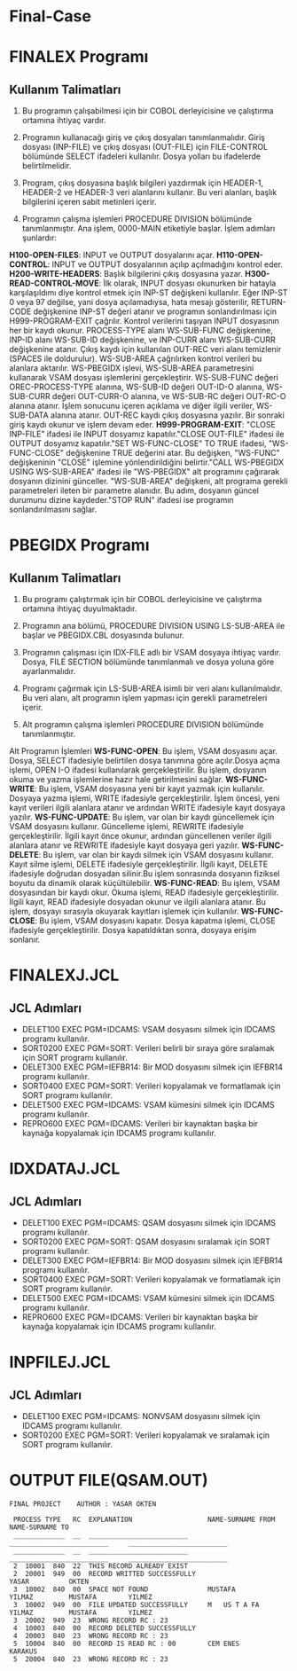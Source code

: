 # Final-Case

# FINALEX Programı

## Kullanım Talimatları
1. Bu programın çalışabilmesi için bir COBOL derleyicisine ve çalıştırma ortamına ihtiyaç vardır.

2. Programın kullanacağı giriş ve çıkış dosyaları tanımlanmalıdır. Giriş dosyası (INP-FILE) ve çıkış dosyası (OUT-FILE) için FILE-CONTROL bölümünde SELECT ifadeleri kullanılır. Dosya yolları bu ifadelerde belirtilmelidir.

3. Program, çıkış dosyasına başlık bilgileri yazdırmak için HEADER-1, HEADER-2 ve HEADER-3 veri alanlarını kullanır. Bu veri alanları, başlık bilgilerini içeren sabit metinleri içerir.

4. Programın çalışma işlemleri PROCEDURE DIVISION bölümünde tanımlanmıştır. Ana işlem, 0000-MAIN etiketiyle başlar. İşlem adımları şunlardır:

**H100-OPEN-FILES**: INPUT ve OUTPUT dosyalarını açar.
**H110-OPEN-CONTROL**: INPUT ve OUTPUT dosyalarının açılıp açılmadığını kontrol eder.
**H200-WRITE-HEADERS**: Başlık bilgilerini çıkış dosyasına yazar.
**H300-READ-CONTROL-MOVE**: İlk olarak, INPUT dosyası okunurken bir hatayla karşılaşıldımı diye kontrol etmek için INP-ST değişkeni kullanılır. Eğer INP-ST 0 veya 97 değilse, yani dosya açılamadıysa, hata mesajı gösterilir, RETURN-CODE değişkenine INP-ST değeri atanır ve programın sonlandırılması için H999-PROGRAM-EXIT çağrılır.
Kontrol verilerini taşıyan INPUT dosyasının her bir kaydı okunur. PROCESS-TYPE alanı WS-SUB-FUNC değişkenine, INP-ID alanı WS-SUB-ID değişkenine, ve INP-CURR alanı WS-SUB-CURR değişkenine atanır.
Çıkış kaydı için kullanılan OUT-REC veri alanı temizlenir (SPACES ile doldurulur).
WS-SUB-AREA çağrılırken kontrol verileri bu alanlara aktarılır.
WS-PBEGIDX işlevi, WS-SUB-AREA parametresini kullanarak VSAM dosyası işlemlerini gerçekleştirir.
WS-SUB-FUNC değeri OREC-PROCESS-TYPE alanına, WS-SUB-ID değeri OUT-ID-O alanına, WS-SUB-CURR değeri OUT-CURR-O alanına, ve WS-SUB-RC değeri OUT-RC-O alanına atanır.
İşlem sonucunu içeren açıklama ve diğer ilgili veriler, WS-SUB-DATA alanına atanır.
OUT-REC kaydı çıkış dosyasına yazılır.
Bir sonraki giriş kaydı okunur ve işlem devam eder.
**H999-PROGRAM-EXIT**: "CLOSE INP-FILE" ifadesi ile INPUT dosyamız kapatılır."CLOSE OUT-FILE" ifadesi ile OUTPUT dosyamız kapatılır."SET WS-FUNC-CLOSE" TO TRUE ifadesi, "WS-FUNC-CLOSE" değişkenine TRUE değerini atar. Bu değişken, "WS-FUNC" değişkeninin "CLOSE" işlemine yönlendirildiğini belirtir."CALL WS-PBEGIDX USING WS-SUB-AREA" ifadesi ile "WS-PBEGIDX" alt programını çağırarak dosyanın dizinini günceller. "WS-SUB-AREA" değişkeni, alt programa gerekli parametreleri ileten bir parametre alanıdır. Bu adım, dosyanın güncel durumunu dizine kaydeder."STOP RUN" ifadesi ise programın sonlandırılmasını sağlar.

# PBEGIDX Programı

## Kullanım Talimatları
1. Bu programı çalıştırmak için bir COBOL derleyicisine ve çalıştırma ortamına ihtiyaç duyulmaktadır.

2. Programın ana bölümü, PROCEDURE DIVISION USING LS-SUB-AREA ile başlar ve PBEGIDX.CBL dosyasında bulunur.

3. Programın çalışması için IDX-FILE adlı bir VSAM dosyaya ihtiyaç vardır. Dosya, FILE SECTION bölümünde tanımlanmalı ve dosya yoluna göre ayarlanmalıdır.

4. Programı çağırmak için LS-SUB-AREA isimli bir veri alanı kullanılmalıdır. Bu veri alanı, alt programın işlem yapması için gerekli parametreleri içerir.

5. Alt programın çalışma işlemleri PROCEDURE DIVISION bölümünde tanımlanmıştır.

Alt Programın İşlemleri
**WS-FUNC-OPEN**: Bu işlem, VSAM dosyasını açar. Dosya, SELECT ifadesiyle belirtilen dosya tanımına göre açılır.Dosya açma işlemi, OPEN I-O ifadesi kullanılarak gerçekleştirilir. Bu işlem, dosyanın okuma ve yazma işlemlerine hazır hale getirilmesini sağlar.
**WS-FUNC-WRITE**: Bu işlem, VSAM dosyasına yeni bir kayıt yazmak için kullanılır. Dosyaya yazma işlemi, WRITE ifadesiyle gerçekleştirilir. İşlem öncesi, yeni kayıt verileri ilgili alanlara atanır ve ardından WRITE ifadesiyle kayıt dosyaya yazılır.
 **WS-FUNC-UPDATE**: Bu işlem, var olan bir kaydı güncellemek için VSAM dosyasını kullanır. Güncelleme işlemi, REWRITE ifadesiyle gerçekleştirilir. İlgili kayıt önce okunur, ardından güncellenen veriler ilgili alanlara atanır ve REWRITE ifadesiyle kayıt dosyaya geri yazılır.
**WS-FUNC-DELETE**: Bu işlem, var olan bir kaydı silmek için VSAM dosyasını kullanır. Kayıt silme işlemi, DELETE ifadesiyle gerçekleştirilir. İlgili kayıt, DELETE ifadesiyle doğrudan dosyadan silinir.Bu işlem sonrasında dosyanın fiziksel boyutu da dinamik olarak küçültülebilir.
**WS-FUNC-READ**: Bu işlem, VSAM dosyasından bir kaydı okur. Okuma işlemi, READ ifadesiyle gerçekleştirilir. İlgili kayıt, READ ifadesiyle dosyadan okunur ve ilgili alanlara atanır. Bu işlem, dosyayı sırasıyla okuyarak kayıtları işlemek için kullanılır.
**WS-FUNC-CLOSE**: Bu işlem, VSAM dosyasını kapatır. Dosya kapatma işlemi, CLOSE ifadesiyle gerçekleştirilir. Dosya kapatıldıktan sonra, dosyaya erişim sonlanır.

# FINALEXJ.JCL

## JCL Adımları 

* DELET100 EXEC PGM=IDCAMS: VSAM dosyasını silmek için IDCAMS programı kullanılır.
* SORT0200 EXEC PGM=SORT: Verileri belirli bir sıraya göre sıralamak için SORT programı kullanılır.
* DELET300 EXEC PGM=IEFBR14: Bir MOD dosyasını silmek için IEFBR14 programı kullanılır.
* SORT0400 EXEC PGM=SORT: Verileri kopyalamak ve formatlamak için SORT programı kullanılır.
* DELET500 EXEC PGM=IDCAMS: VSAM kümesini silmek için IDCAMS programı kullanılır.
* REPRO600 EXEC PGM=IDCAMS: Verileri bir kaynaktan başka bir kaynağa kopyalamak için IDCAMS programı kullanılır.

# IDXDATAJ.JCL

## JCL Adımları 

* DELET100 EXEC PGM=IDCAMS: QSAM dosyasını silmek için IDCAMS programı kullanılır.
* SORT0200 EXEC PGM=SORT: QSAM dosyasını sıralamak için SORT programı kullanılır.
* DELET300 EXEC PGM=IEFBR14: Bir MOD dosyasını silmek için IEFBR14 programı kullanılır.
* SORT0400 EXEC PGM=SORT: Verileri kopyalamak ve formatlamak için SORT programı kullanılır.
* DELET500 EXEC PGM=IDCAMS: VSAM kümesini silmek için IDCAMS programı kullanılır.
* REPRO600 EXEC PGM=IDCAMS: Verileri bir kaynaktan başka bir kaynağa kopyalamak için IDCAMS programı kullanılır.

# INPFILEJ.JCL

## JCL Adımları

* DELET100 EXEC PGM=IDCAMS: NONVSAM dosyasını silmek için IDCAMS programı kullanılır.
* SORT0200 EXEC PGM=SORT: Verileri kopyalamak ve sıralamak için SORT programı kullanılır.

# OUTPUT FILE(QSAM.OUT)

```vbnet
FINAL PROJECT    AUTHOR : YASAR OKTEN
 
 PROCESS TYPE   RC  EXPLANATION                   NAME-SURNAME FROM             NAME-SURNAME TO
 _____________  __  _________________________     _________________________     _________________________
 _____________  __  _________________________     _________________________     _________________________
 2  10001  840  22  THIS RECORD ALREADY EXIST
 2  20001  949  00  RECORD WRITTED SUCCESSFULLY                                 YASAR          OKTEN
 3  10002  840  00  SPACE NOT FOUND               MUSTAFA        YILMAZ         MUSTAFA        YILMEZ
 3  10002  949  00  FILE UPDATED SUCCESSFULLY     M   US T A FA  YILMAZ         MUSTAFA        YILMEZ
 3  20002  949  23  WRONG RECORD RC : 23
 4  10003  840  00  RECORD DELETED SUCCESSFULLY
 4  20003  840  23  WRONG RECORD RC : 23
 5  10004  840  00  RECORD IS READ RC : 00        CEM ENES       KARAKUS
 5  20004  840  23  WRONG RECORD RC : 23
```